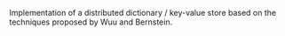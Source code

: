 Implementation of a distributed dictionary / key-value store based on the techniques proposed by Wuu and Bernstein.